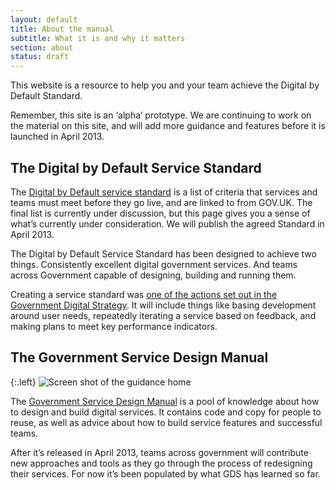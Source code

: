 ```yaml
---
layout: default
title: About the manual
subtitle: What it is and why it matters
section: about
status: draft
---
```


This website is a resource to help you and your team achieve the Digital by Default Standard. 

Remember, this site is an ‘alpha’ prototype. We are continuing to work on the material on this site, and will add more guidance and features before it is launched in April 2013.

## The Digital by Default Service Standard

The [Digital by Default service standard](/digital-by-default) is a list of criteria that services and teams must meet before they go live, and are linked to from GOV.UK. The final list is currently under discussion, but this page gives you a sense of what’s currently under consideration. We will publish the agreed Standard in April 2013.

The Digital by Default Service Standard has been designed to achieve two things. Consistently excellent digital government services. And teams across Government capable of designing, building and running them.

Creating a service standard was [one of the actions set out in the Government Digital Strategy](http://publications.cabinetoffice.gov.uk/digital/strategy/#initial-outline-of-proposed-digital-by-default-transactional-service-standard). It will include things like basing development around user needs, repeatedly iterating a service based on feedback, and making plans to meet key performance indicators.

## The Government Service Design Manual

{:.left}
![Screen shot of the guidance home](http://alphagov.files.wordpress.com/2013/01/screen-shot-2013-01-07-at-15-45-48-e1357574909251.png)

The [Government Service Design Manual](all-guides.html) is a pool of knowledge about how to design and build digital services. It contains code and copy for people to reuse, as well as advice about how to build service features and successful teams.

After it’s released in April 2013, teams across government will contribute new approaches and tools as they go through the process of redesigning their services. For now it’s been populated by what GDS has learned so far.






